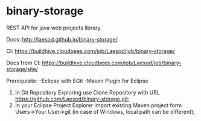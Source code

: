 binary-storage
==============

REST API for java web projects library.

Docs: http://laesod.github.io/binary-storage/

CI: https://buildhive.cloudbees.com/job/Laesod/job/binary-storage/

Docs from CI: https://buildhive.cloudbees.com/job/Laesod/job/binary-storage/site/

Prerequisite:
-Eclipse with EGit
-Maven Plugin for Eclipse

1. In Git Repository Exploring use Clone Repository with URL https://github.com/Laesod/binary-storage.git;
2. In your Eclipse Project Explorer import existing Maven project form Users->Your User->git (in case of Windows, local path can be different);
